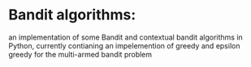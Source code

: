 # Bandit algorithms: 
an implementation of some Bandit and contextual bandit algorithms in Python, currently contianing an impelemention of greedy and epsilon greedy for the multi-armed bandit problem
